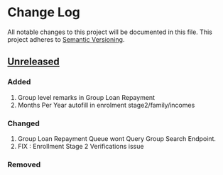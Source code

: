 # Change Log
All notable changes to this project will be documented in this file.
This project adheres to [Semantic Versioning](http://semver.org/).

## [Unreleased]
### Added
1. Group level remarks in Group Loan Repayment
2. Months Per Year autofill in enrolment stage2/family/incomes
### Changed
1. Group Loan Repayment Queue wont Query Group Search Endpoint.
2. FIX : Enrollment Stage 2 Verifications issue
### Removed


[Unreleased]: https://bitbucket.org/IRF/ir-perdix-view/compare/v1.0.0..HEAD
